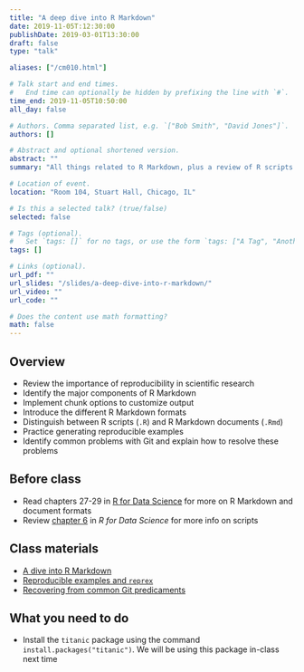 ```yaml
---
title: "A deep dive into R Markdown"
date: 2019-11-05T:12:30:00
publishDate: 2019-03-01T13:30:00
draft: false
type: "talk"

aliases: ["/cm010.html"]

# Talk start and end times.
#   End time can optionally be hidden by prefixing the line with `#`.
time_end: 2019-11-05T10:50:00
all_day: false

# Authors. Comma separated list, e.g. `["Bob Smith", "David Jones"]`.
authors: []

# Abstract and optional shortened version.
abstract: ""
summary: "All things related to R Markdown, plus a review of R scripts and Git troubleshooting."

# Location of event.
location: "Room 104, Stuart Hall, Chicago, IL"

# Is this a selected talk? (true/false)
selected: false

# Tags (optional).
#   Set `tags: []` for no tags, or use the form `tags: ["A Tag", "Another Tag"]` for one or more tags.
tags: []

# Links (optional).
url_pdf: ""
url_slides: "/slides/a-deep-dive-into-r-markdown/"
url_video: ""
url_code: ""

# Does the content use math formatting?
math: false
---
```




## Overview

* Review the importance of reproducibility in scientific research
* Identify the major components of R Markdown
* Implement chunk options to customize output
* Introduce the different R Markdown formats
* Distinguish between R scripts (`.R`) and R Markdown documents (`.Rmd`)
* Practice generating reproducible examples
* Identify common problems with Git and explain how to resolve these problems

## Before class

* Read chapters 27-29 in [R for Data Science](http://r4ds.had.co.nz) for more on R Markdown and document formats
* Review [chapter 6](http://r4ds.had.co.nz/workflow-scripts.html) in *R for Data Science* for more info on scripts

## Class materials

* [A dive into R Markdown](/notes/r-markdown/)
* [Reproducible examples and `reprex`](/faq/asking-questions/#include-a-reproducible-example)
* [Recovering from common Git predicaments](/notes/common-git-problems/)

## What you need to do

* Install the `titanic` package using the command `install.packages("titanic")`. We will be using this package in-class next time
